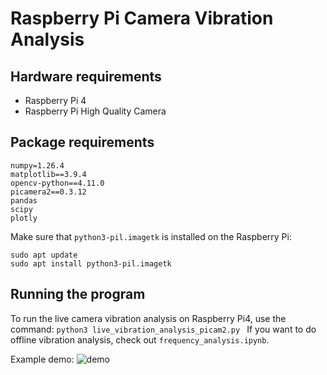 # Raspberry Pi Camera Vibration Analysis

## Hardware requirements
- Raspberry Pi 4
- Raspberry Pi High Quality Camera

## Package requirements
```
numpy=1.26.4
matplotlib==3.9.4
opencv-python==4.11.0
picamera2==0.3.12
pandas
scipy
plotly
```
Make sure that `python3-pil.imagetk` is installed on the Raspberry Pi:
```
sudo apt update
sudo apt install python3-pil.imagetk
```

## Running the program
To run the live camera vibration analysis on Raspberry Pi4, use the command:
```python3 live_vibration_analysis_picam2.py ```
If you want to do offline vibration analysis, check out ```frequency_analysis.ipynb```.

Example demo: 
![demo](demo_footage/demo.jpg)

